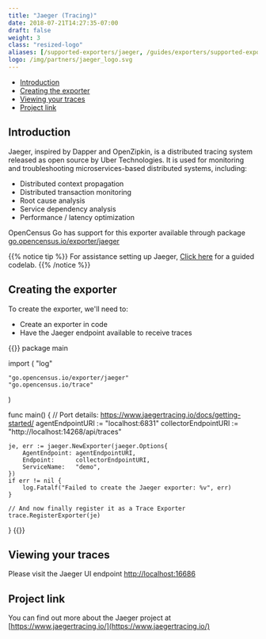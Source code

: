 ```yaml
---
title: "Jaeger (Tracing)"
date: 2018-07-21T14:27:35-07:00
draft: false
weight: 3
class: "resized-logo"
aliases: [/supported-exporters/jaeger, /guides/exporters/supported-exporters/go/jaeger]
logo: /img/partners/jaeger_logo.svg
---
```


- [Introduction](#introduction)
- [Creating the exporter](#creating-the-exporter)
- [Viewing your traces](#viewing-your-traces)
- [Project link](#project-link)

## Introduction
Jaeger, inspired by Dapper and OpenZipkin, is a distributed tracing system released as open source by Uber Technologies.
It is used for monitoring and troubleshooting microservices-based distributed systems, including:

* Distributed context propagation
* Distributed transaction monitoring
* Root cause analysis
* Service dependency analysis
* Performance / latency optimization

OpenCensus Go has support for this exporter available through package [go.opencensus.io/exporter/jaeger](https://godoc.org/go.opencensus.io/exporter/jaeger)

{{% notice tip %}}
For assistance setting up Jaeger, [Click here](/codelabs/jaeger) for a guided codelab.
{{% /notice %}}


## Creating the exporter
To create the exporter, we'll need to:

* Create an exporter in code
* Have the Jaeger endpoint available to receive traces

{{<highlight go>}}
package main

import (
	"log"

	"go.opencensus.io/exporter/jaeger"
	"go.opencensus.io/trace"
)

func main() {
	// Port details: https://www.jaegertracing.io/docs/getting-started/
	agentEndpointURI := "localhost:6831"
	collectorEndpointURI := "http://localhost:14268/api/traces"

	je, err := jaeger.NewExporter(jaeger.Options{
		AgentEndpoint: agentEndpointURI,
		Endpoint:      collectorEndpointURI,
		ServiceName:   "demo",
	})
	if err != nil {
		log.Fatalf("Failed to create the Jaeger exporter: %v", err)
	}

	// And now finally register it as a Trace Exporter
	trace.RegisterExporter(je)
}
{{</highlight>}}

## Viewing your traces
Please visit the Jaeger UI endpoint [http://localhost:16686](http://localhost:16686)

## Project link
You can find out more about the Jaeger project at [https://www.jaegertracing.io/](https://www.jaegertracing.io/)
